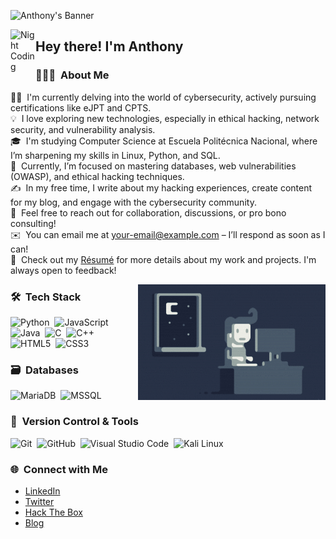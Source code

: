![Anthony's Banner](https://your-banner-url.com)

<img alt="Night Coding" src="./assets/Hand%20Wave.gif" width='40' align="left"/><h2 align="left">Hey there! I'm Anthony</h2>

### 👨🏻‍💻 &nbsp;About Me

👨‍💻 &nbsp;I'm currently delving into the world of cybersecurity, actively pursuing certifications like eJPT and CPTS.\
💡 &nbsp;I love exploring new technologies, especially in ethical hacking, network security, and vulnerability analysis.\
🎓 &nbsp;I'm studying Computer Science at Escuela Politécnica Nacional, where I’m sharpening my skills in Linux, Python, and SQL.\
🌱 &nbsp;Currently, I’m focused on mastering databases, web vulnerabilities (OWASP), and ethical hacking techniques.\
✍️ &nbsp;In my free time, I write about my hacking experiences, create content for my blog, and engage with the cybersecurity community.\
💬 &nbsp;Feel free to reach out for collaboration, discussions, or pro bono consulting!\
✉️ &nbsp;You can email me at your-email@example.com – I’ll respond as soon as I can!\
📄 &nbsp;Check out my [Résumé](https://your-resume-link.com) for more details about my work and projects. I'm always open to feedback!

<img alt="Night Coding" src="https://raw.githubusercontent.com/AVS1508/AVS1508/master/assets/Night-Coding.gif" align="right"/>

### 🛠 &nbsp;Tech Stack

![Python](https://img.shields.io/badge/python-3670A0?style=for-the-badge&logo=python&logoColor=ffdd54)&nbsp;
![JavaScript](https://img.shields.io/badge/javascript-%23323330.svg?style=for-the-badge&logo=javascript&logoColor=%23F7DF1E)&nbsp;
![Java](https://img.shields.io/badge/java-%23ED8B00.svg?style=for-the-badge&logo=java&logoColor=white)&nbsp;
![C](https://img.shields.io/badge/c-%2300599C.svg?style=for-the-badge&logo=c&logoColor=white)&nbsp;
![C++](https://img.shields.io/badge/c++-%2300599C.svg?style=for-the-badge&logo=c%2B%2B&logoColor=white)&nbsp;
![HTML5](https://img.shields.io/badge/html5-%23E34F26.svg?style=for-the-badge&logo=html5&logoColor=white)&nbsp;
![CSS3](https://img.shields.io/badge/css3-%231572B6.svg?style=for-the-badge&logo=css3&logoColor=white)&nbsp;

### 🗃 &nbsp;Databases

![MariaDB](https://img.shields.io/badge/mariadb-%23A8B9CC.svg?style=for-the-badge&logo=mariadb&logoColor=white)&nbsp;
![MSSQL](https://img.shields.io/badge/mssql-%23EAD54A.svg?style=for-the-badge&logo=microsoftsqlserver&logoColor=white)&nbsp;

### 🧰 &nbsp;Version Control & Tools 

![Git](https://img.shields.io/badge/git-%23F05033.svg?style=for-the-badge&logo=git&logoColor=white)&nbsp;
![GitHub](https://img.shields.io/badge/github-%23121011.svg?style=for-the-badge&logo=github&logoColor=white)&nbsp;
![Visual Studio Code](https://img.shields.io/badge/Visual%20Studio%20Code-0078d7.svg?style=for-the-badge&logo=visual-studio-code&logoColor=white)&nbsp;
![Kali Linux](https://img.shields.io/badge/kali-linux-%2320232a.svg?style=for-the-badge&logo=kali-linux&logoColor=white)&nbsp;

### 🌐 &nbsp;Connect with Me
- [LinkedIn](https://www.linkedin.com/in/your-linkedin-profile)
- [Twitter](https://twitter.com/your-twitter-handle)
- [Hack The Box](https://app.hackthebox.com/profile/1534609)
- [Blog](https://7heansw3r.com)

